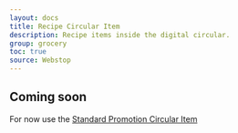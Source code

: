 ```yaml
---
layout: docs
title: Recipe Circular Item
description: Recipe items inside the digital circular.
group: grocery
toc: true
source: Webstop
---
```


## Coming soon

For now use the [Standard Promotion Circular Item](/docs/grocery/circulars/standard-promotion-circular-item)
